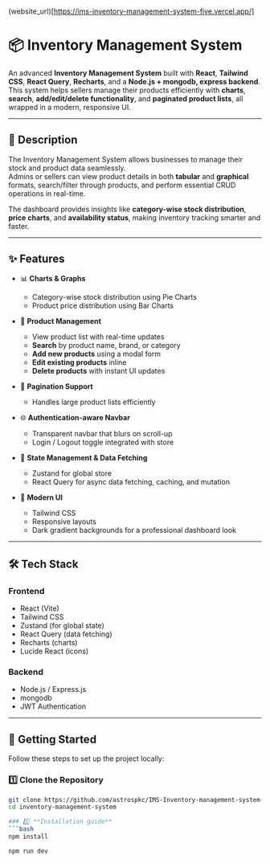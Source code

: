 ###
(website_url)[https://ims-inventory-management-system-five.vercel.app/]

# 📦 Inventory Management System

An advanced **Inventory Management System** built with **React**, **Tailwind CSS**, **React Query**, **Recharts**, and a **Node.js + mongodb, express backend**.  
This system helps sellers manage their products efficiently with **charts**, **search**, **add/edit/delete functionality**, and **paginated product lists**, all wrapped in a modern, responsive UI.

---



## 📝 Description

The Inventory Management System allows businesses to manage their stock and product data seamlessly.  
Admins or sellers can view product details in both **tabular** and **graphical** formats, search/filter through products, and perform essential CRUD operations in real-time.

The dashboard provides insights like **category-wise stock distribution**, **price charts**, and **availability status**, making inventory tracking smarter and faster.

---

## ✨ Features

- 📊 **Charts & Graphs**  
  - Category-wise stock distribution using Pie Charts  
  - Product price distribution using Bar Charts  

- 🧾 **Product Management**  
  - View product list with real-time updates  
  - **Search** by product name, brand, or category  
  - **Add new products** using a modal form  
  - **Edit existing products** inline  
  - **Delete products** with instant UI updates  

- 🔄 **Pagination Support**  
  - Handles large product lists efficiently  

- 🌐 **Authentication-aware Navbar**  
  - Transparent navbar that blurs on scroll-up  
  - Login / Logout toggle integrated with store  

- 🧠 **State Management & Data Fetching**  
  - Zustand for global store  
  - React Query for async data fetching, caching, and mutation  

- 🎨 **Modern UI**  
  - Tailwind CSS  
  - Responsive layouts  
  - Dark gradient backgrounds for a professional dashboard look

---

## 🛠️ Tech Stack

### **Frontend**
- React (Vite)
- Tailwind CSS
- Zustand (for global state)
- React Query (data fetching)
- Recharts (charts)
- Lucide React (icons)

### **Backend**
- Node.js / Express.js
- mongodb
- JWT Authentication

---

## 🚀 Getting Started

Follow these steps to set up the project locally:

### 1️⃣ **Clone the Repository**
```bash
git clone https://github.com/astrospkc/IMS-Inventory-management-system-.git
cd inventory-management-system

### 1️⃣ **Installation guide**
```bash
npm install

npm run dev



